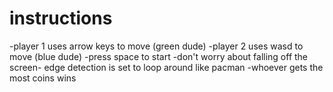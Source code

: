 # instructions 
-player 1 uses arrow keys to move (green dude)
-player 2 uses wasd to move (blue dude)
-press space to start 
-don't worry about falling off the screen- edge detection is set to loop around like pacman
-whoever gets the most coins wins 

